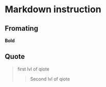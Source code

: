 # Markdown instruction

## Fromating

**Bold**

## Quote

> first lvl of qiote
>> Second lvl of qiote


